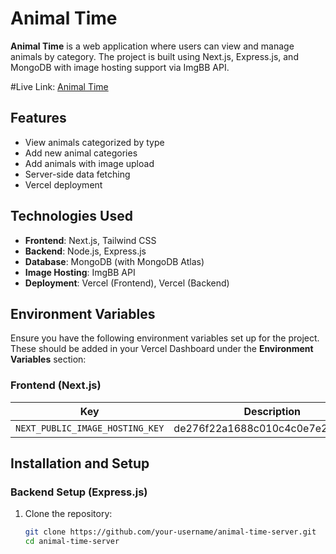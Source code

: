 # Animal Time

**Animal Time** is a web application where users can view and manage animals by category. The project is built using Next.js, Express.js, and MongoDB with image hosting support via ImgBB API.

#Live Link: [Animal Time](https://animal-time.vercel.app/)

## Features

- View animals categorized by type
- Add new animal categories
- Add animals with image upload
- Server-side data fetching
- Vercel deployment

## Technologies Used

- **Frontend**: Next.js, Tailwind CSS
- **Backend**: Node.js, Express.js
- **Database**: MongoDB (with MongoDB Atlas)
- **Image Hosting**: ImgBB API
- **Deployment**: Vercel (Frontend), Vercel (Backend)

## Environment Variables

Ensure you have the following environment variables set up for the project. These should be added in your Vercel Dashboard under the **Environment Variables** section:

### Frontend (Next.js)

| Key                              | Description                         |
| --------------------------------- | ----------------------------------- |
| `NEXT_PUBLIC_IMAGE_HOSTING_KEY`   | de276f22a1688c010c4c0e7e20cc73a3     |


## Installation and Setup


### Backend Setup (Express.js)

1. Clone the repository:
   ```bash
   git clone https://github.com/your-username/animal-time-server.git
   cd animal-time-server
